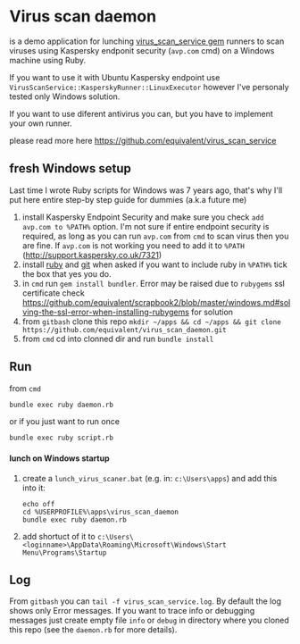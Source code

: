 # Virus scan daemon

is a demo application for lunching [virus_scan_service gem](https://github.com/equivalent/virus_scan_service)
runners to scan viruses using Kaspersky endponit security (`avp.com` cmd)
on a Windows machine using Ruby.

If you want to use it with Ubuntu Kaspersky endpoint 
use `VirusScanService::KasperskyRunner::LinuxExecutor`
however I've personaly tested only Windows solution.

If you want to use diferent antivirus you can, but you have to 
implement your own runner.

please read more here https://github.com/equivalent/virus_scan_service


## fresh Windows setup

Last time I wrote Ruby scripts for Windows was 7 years ago,
that's why I'll put here entire step-by step guide for
dummies (a.k.a future me)

1. install Kaspersky Endpoint Security and make sure you check 
   `add avp.com to %PATH%` option. I'm not sure if entire endpoint
   security is required, as long as you can run `avp.com`
   from `cmd` to scan virus then you are fine. If `avp.com` is not
   working you need to add it to `%PATH` (http://support.kaspersky.co.uk/7321)
2. install [ruby](http://rubyinstaller.org/) and [git](http://git-scm.com/downloads)
   when asked if you want to include ruby in `%PATH%` tick the box that
   yes you do.
3. in `cmd` run `gem install bundler`. Error may be raised
   due to `rubygems` ssl certificate check
   https://github.com/equivalent/scrapbook2/blob/master/windows.md#solving-the-ssl-error-when-installing-rubygems
   for solution
4. from `gitbash` clone this repo
   `mkdir ~/apps && cd ~/apps && git clone https://github.com/equivalent/virus_scan_daemon.git`
5. from `cmd` cd into clonned dir and run `bundle install`

## Run

from `cmd`

```sh
bundle exec ruby daemon.rb
```

or if you just want to run once

```sh
bundle exec ruby script.rb
```

#### lunch on Windows startup

1. create a `lunch_virus_scaner.bat` (e.g. in: `c:\Users\apps`) and add this into
   it:

   ```
   echo off
   cd %USERPROFILE%\apps\virus_scan_daemon
   bundle exec ruby daemon.rb
   ```

2. add shortuct of it to
   `c:\Users\<loginname>\AppData\Roaming\Microsoft\Windows\Start Menu\Programs\Startup`

## Log

From `gitbash` you can `tail -f virus_scan_service.log`. By default the
log shows only Error messages. If you want to trace info or debugging
messages just create empty file `info` or `debug` in directory where
you cloned this repo (see the `daemon.rb` for more details).
